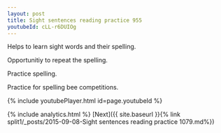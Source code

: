 ```yaml
---
layout: post
title: Sight sentences reading practice 955
youtubeId: cLL-r6DUIOg
---
```

 
 
Helps to learn sight words and their spelling.

Opportunitiy to repeat the spelling. 

Practice spelling. 
 
Practice for spelling bee competitions. 
 
{% include youtubePlayer.html id=page.youtubeId %}
 
 
{% include analytics.html %} 
[Next]({{ site.baseurl }}{% link  split1/_posts/2015-09-08-Sight sentences reading practice 1079.md%})
 
